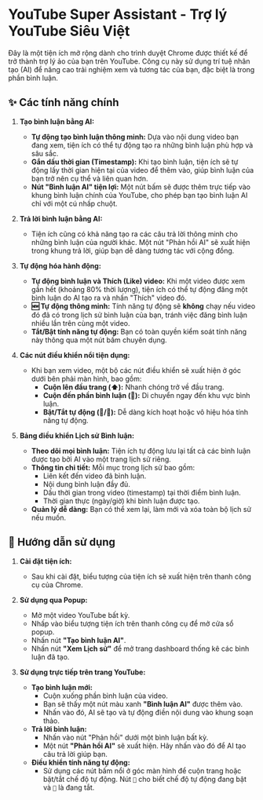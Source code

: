 # YouTube Super Assistant - Trợ lý YouTube Siêu Việt

Đây là một tiện ích mở rộng dành cho trình duyệt Chrome được thiết kế để trở thành trợ lý ảo của bạn trên YouTube. Công cụ này sử dụng trí tuệ nhân tạo (AI) để nâng cao trải nghiệm xem và tương tác của bạn, đặc biệt là trong phần bình luận.

## ✨ Các tính năng chính

1.  **Tạo bình luận bằng AI:**
    * **Tự động tạo bình luận thông minh:** Dựa vào nội dung video bạn đang xem, tiện ích có thể tự động tạo ra những bình luận phù hợp và sâu sắc.
    * **Gắn dấu thời gian (Timestamp):** Khi tạo bình luận, tiện ích sẽ tự động lấy thời gian hiện tại của video để thêm vào, giúp bình luận của bạn trở nên cụ thể và liên quan hơn.
    * **Nút "Bình luận AI" tiện lợi:** Một nút bấm sẽ được thêm trực tiếp vào khung bình luận chính của YouTube, cho phép bạn tạo bình luận AI chỉ với một cú nhấp chuột.

2.  **Trả lời bình luận bằng AI:**
    * Tiện ích cũng có khả năng tạo ra các câu trả lời thông minh cho những bình luận của người khác. Một nút "Phản hồi AI" sẽ xuất hiện trong khung trả lời, giúp bạn dễ dàng tương tác với cộng đồng.

3.  **Tự động hóa hành động:**
    * **Tự động bình luận và Thích (Like) video:** Khi một video được xem gần hết (khoảng 80% thời lượng), tiện ích có thể tự động đăng một bình luận do AI tạo ra và nhấn "Thích" video đó.
    * **🆕 Tự động thông minh:** Tính năng tự động sẽ **không** chạy nếu video đó đã có trong lịch sử bình luận của bạn, tránh việc đăng bình luận nhiều lần trên cùng một video.
    * **Tắt/Bật tính năng tự động:** Bạn có toàn quyền kiểm soát tính năng này thông qua một nút bấm chuyên dụng.

4.  **Các nút điều khiển nổi tiện dụng:**
    * Khi bạn xem video, một bộ các nút điều khiển sẽ xuất hiện ở góc dưới bên phải màn hình, bao gồm:
        * **Cuộn lên đầu trang (⬆️):** Nhanh chóng trở về đầu trang.
        * **Cuộn đến phần bình luận (💬):** Di chuyển ngay đến khu vực bình luận.
        * **Bật/Tắt tự động (🤖/🚫):** Dễ dàng kích hoạt hoặc vô hiệu hóa tính năng tự động.

5.  **Bảng điều khiển Lịch sử Bình luận:**
    * **Theo dõi mọi bình luận:** Tiện ích tự động lưu lại tất cả các bình luận được tạo bởi AI vào một trang lịch sử riêng.
    * **Thông tin chi tiết:** Mỗi mục trong lịch sử bao gồm:
        * Liên kết đến video đã bình luận.
        * Nội dung bình luận đầy đủ.
        * Dấu thời gian trong video (timestamp) tại thời điểm bình luận.
        * Thời gian thực (ngày/giờ) khi bình luận được tạo.
    * **Quản lý dễ dàng:** Bạn có thể xem lại, làm mới và xóa toàn bộ lịch sử nếu muốn.

## 🚀 Hướng dẫn sử dụng

1.  **Cài đặt tiện ích:**
    * Sau khi cài đặt, biểu tượng của tiện ích sẽ xuất hiện trên thanh công cụ của Chrome.

2.  **Sử dụng qua Popup:**
    * Mở một video YouTube bất kỳ.
    * Nhấp vào biểu tượng tiện ích trên thanh công cụ để mở cửa sổ popup.
    * Nhấn nút **"Tạo bình luận AI"**.
    * Nhấn nút **"Xem Lịch sử"** để mở trang dashboard thống kê các bình luận đã tạo.

3.  **Sử dụng trực tiếp trên trang YouTube:**
    * **Tạo bình luận mới:**
        * Cuộn xuống phần bình luận của video.
        * Bạn sẽ thấy một nút màu xanh **"Bình luận AI"** được thêm vào.
        * Nhấn vào đó, AI sẽ tạo và tự động điền nội dung vào khung soạn thảo.
    * **Trả lời bình luận:**
        * Nhấn vào nút "Phản hồi" dưới một bình luận bất kỳ.
        * Một nút **"Phản hồi AI"** sẽ xuất hiện. Hãy nhấn vào đó để AI tạo câu trả lời giúp bạn.
    * **Điều khiển tính năng tự động:**
        * Sử dụng các nút bấm nổi ở góc màn hình để cuộn trang hoặc bật/tắt chế độ tự động. Nút `🤖` cho biết chế độ tự động đang bật và `🚫` là đang tắt.